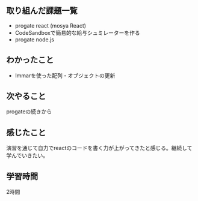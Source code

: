 ## 取り組んだ課題一覧
  - progate react (mosya React)
  - CodeSandboxで簡易的な給与シュミレーターを作る
  - progate node.js
    
    
## わかったこと
- Immarを使った配列・オブジェクトの更新

## 次やること
progateの続きから

## 感じたこと
演習を通じて自力でreactのコードを書く力が上がってきたと感じる。継続して学んでいきたい。

## 学習時間
2時間
